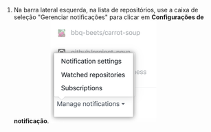 1. Na barra lateral esquerda, na lista de repositórios, use a caixa de seleção "Gerenciar notificações" para clicar em **Configurações de notificação**. ![Gerenciar as opções do menu suspenso notificações](/assets/images/help/notifications-v2/manage-notifications-options.png)